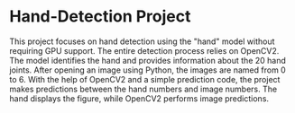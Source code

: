 # Hand-Detection Project

This project focuses on hand detection using the "hand" model without requiring GPU support. The entire detection process relies on OpenCV2. The model identifies the hand and provides information about the 20 hand joints. After opening an image using Python, the images are named from 0 to 6. With the help of OpenCV2 and a simple prediction code, the project makes predictions between the hand numbers and image numbers. The hand displays the figure, while OpenCV2 performs image predictions.
